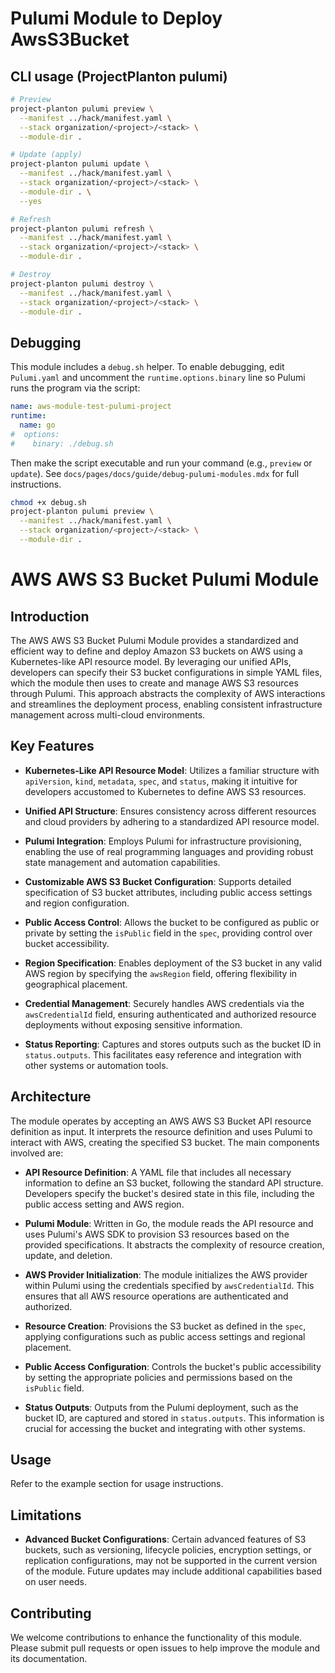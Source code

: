 # Pulumi Module to Deploy AwsS3Bucket

## CLI usage (ProjectPlanton pulumi)

```bash
# Preview
project-planton pulumi preview \
  --manifest ../hack/manifest.yaml \
  --stack organization/<project>/<stack> \
  --module-dir .

# Update (apply)
project-planton pulumi update \
  --manifest ../hack/manifest.yaml \
  --stack organization/<project>/<stack> \
  --module-dir . \
  --yes

# Refresh
project-planton pulumi refresh \
  --manifest ../hack/manifest.yaml \
  --stack organization/<project>/<stack> \
  --module-dir .

# Destroy
project-planton pulumi destroy \
  --manifest ../hack/manifest.yaml \
  --stack organization/<project>/<stack> \
  --module-dir .
```

## Debugging

This module includes a `debug.sh` helper. To enable debugging, edit `Pulumi.yaml` and uncomment the `runtime.options.binary` line so Pulumi runs the program via the script:

```yaml
name: aws-module-test-pulumi-project
runtime:
  name: go
#  options:
#    binary: ./debug.sh
```

Then make the script executable and run your command (e.g., `preview` or `update`). See `docs/pages/docs/guide/debug-pulumi-modules.mdx` for full instructions.

```bash
chmod +x debug.sh
project-planton pulumi preview \
  --manifest ../hack/manifest.yaml \
  --stack organization/<project>/<stack> \
  --module-dir .
```

# AWS AWS S3 Bucket Pulumi Module

## Introduction

The AWS AWS S3 Bucket Pulumi Module provides a standardized and efficient way to define and deploy Amazon S3 buckets on AWS using a Kubernetes-like API resource model. By leveraging our unified APIs, developers can specify their S3 bucket configurations in simple YAML files, which the module then uses to create and manage AWS S3 resources through Pulumi. This approach abstracts the complexity of AWS interactions and streamlines the deployment process, enabling consistent infrastructure management across multi-cloud environments.

## Key Features

- **Kubernetes-Like API Resource Model**: Utilizes a familiar structure with `apiVersion`, `kind`, `metadata`, `spec`, and `status`, making it intuitive for developers accustomed to Kubernetes to define AWS S3 resources.

- **Unified API Structure**: Ensures consistency across different resources and cloud providers by adhering to a standardized API resource model.

- **Pulumi Integration**: Employs Pulumi for infrastructure provisioning, enabling the use of real programming languages and providing robust state management and automation capabilities.

- **Customizable AWS S3 Bucket Configuration**: Supports detailed specification of S3 bucket attributes, including public access settings and region configuration.

- **Public Access Control**: Allows the bucket to be configured as public or private by setting the `isPublic` field in the `spec`, providing control over bucket accessibility.

- **Region Specification**: Enables deployment of the S3 bucket in any valid AWS region by specifying the `awsRegion` field, offering flexibility in geographical placement.

- **Credential Management**: Securely handles AWS credentials via the `awsCredentialId` field, ensuring authenticated and authorized resource deployments without exposing sensitive information.

- **Status Reporting**: Captures and stores outputs such as the bucket ID in `status.outputs`. This facilitates easy reference and integration with other systems or automation tools.

## Architecture

The module operates by accepting an AWS AWS S3 Bucket API resource definition as input. It interprets the resource definition and uses Pulumi to interact with AWS, creating the specified S3 bucket. The main components involved are:

- **API Resource Definition**: A YAML file that includes all necessary information to define an S3 bucket, following the standard API structure. Developers specify the bucket's desired state in this file, including the public access setting and AWS region.

- **Pulumi Module**: Written in Go, the module reads the API resource and uses Pulumi's AWS SDK to provision S3 resources based on the provided specifications. It abstracts the complexity of resource creation, update, and deletion.

- **AWS Provider Initialization**: The module initializes the AWS provider within Pulumi using the credentials specified by `awsCredentialId`. This ensures that all AWS resource operations are authenticated and authorized.

- **Resource Creation**: Provisions the S3 bucket as defined in the `spec`, applying configurations such as public access settings and regional placement.

- **Public Access Configuration**: Controls the bucket's public accessibility by setting the appropriate policies and permissions based on the `isPublic` field.

- **Status Outputs**: Outputs from the Pulumi deployment, such as the bucket ID, are captured and stored in `status.outputs`. This information is crucial for accessing the bucket and integrating with other systems.

## Usage

Refer to the example section for usage instructions.

## Limitations

- **Advanced Bucket Configurations**: Certain advanced features of S3 buckets, such as versioning, lifecycle policies, encryption settings, or replication configurations, may not be supported in the current version of the module. Future updates may include additional capabilities based on user needs.

## Contributing

We welcome contributions to enhance the functionality of this module. Please submit pull requests or open issues to help improve the module and its documentation.

